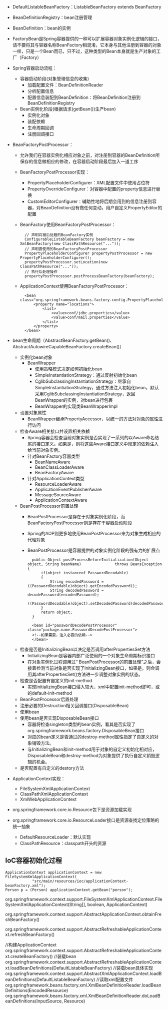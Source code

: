 
* DefaultListableBeanFactory：ListableBeanFactory extends BeanFactory
* BeanDefinitionRegistry：bean注册管理
* BeanDefinition：bean的实例

* FactoryBean是Spring容器提供的一种可以扩展容器对象实例化逻辑的接口，请不要将其与容器名称BeanFactory相混淆，它本身与其他注册到容器的对象一样，只是一个Bean而已，只不过，这种类型的Bean本身就是生产对象的工厂（Factory）

* Spring容器启动流程：
	* 容器启动阶段(对象管理信息的收集)
		* 加载配置文件：BeanDefinitionReader
		* 分析配置信息
		* 配置信息装配到BeanDefinition：将BeanDefinition注册到BeanDefinitionRegistry
	* Bean实例化阶段(根据请求(getBean())生产bean)
		* 实例化对象
		* 装配依赖
		* 生命周期回调
		* 注册回调接口

* BeanFactoryPostProcessor：
	* 允许我们在容器实例化相应对象之前，对注册到容器的BeanDefinition所保存的信息做相应的修改，在容器启动阶段最后加入一道工序
	* BeanFactoryPostProcessor实现：
		* PropertyPlaceholderConfigurer：XML配置文件中使用占位符
		* PropertyOverrideConfigurer：对容器中配置的property信息进行替换
		* CustomEditorConfigurer：辅助性地将后期会用到的信息注册到容器，对BeanDefinition没有做任何变动，用户自定义PropertyEditor的配置
	* BeanFactory使用BeanFactoryPostProcessor：

			// 声明将被后处理的BeanFactory实例
			ConfigurableListableBeanFactory beanFactory = new XmlBeanFactory(new ClassPathResource("..."));
			// 声明要使用的BeanFactoryPostProcessor 
			PropertyPlaceholderConfigurer propertyPostProcessor = new PropertyPlaceholderConfigurer();
			propertyPostProcessor.setLocation(new ClassPathResource("..."));
			// 执行后处理操作
			propertyPostProcessor.postProcessBeanFactory(beanFactory); 

	* ApplicationContext使用BeanFactoryPostProcessor：

			<bean class="org.springframework.beans.factory.config.PropertyPlaceholderConfigurer">
				<property name="locations">
					<list>
						<value>conf/jdbc.properties</value>
						<value>conf/mail.properties</value>
					</list>
				</property>
			</bean>
	
* bean生命周期（AbstractBeanFactory.getBean()、AbstractAutowireCapableBeanFactory.createBean()）
	* 实例化bean对象
		* BeanWrapper
			* 使用策略模式决定如何初始化bean
			* SimpleInstantiationStrategy：通过反射初始化bean
			* CglibSubclassingInstantiationStrategy：继承自SimpleInstantiationStrategy，通过方法注入初始化bean，默认采用CglibSubclassingInstantiationStrategy，返回BeanWrapper的实例，对bean进行包裹
			* BeanWrapper的实现类BeanWrapperImpl
	* 设置对象属性
		* BeanWrapper继承PropertyAccessor，以统一的方法对对象的属性进行访问
	* 检查Aware相关接口并设置相关依赖
		* Spring容器会检查当前对象实例是否实现了一系列的以Aware命名结尾的接口定义。如果是，则将这些Aware接口定义中规定的依赖注入给当前对象实例。
		* 针对BeanFactory容器类型
			* BeanNameAware
			* BeanClassLoaderAware
			* BeanFactoryAware
		* 针对ApplicationContext类型
			* ResourceLoaderAware
			* ApplicationEventPublisherAware
			* MessageSourceAware
			* ApplicationContextAware
	* BeanPostProcessor前置处理
		* BeanPostProcessor是存在于对象实例化阶段，而BeanFactoryPostProcessor则是存在于容器启动阶段
		* Spring的AOP则更多地使用BeanPostProcessor来为对象生成相应的代理对象
		* BeanPostProcessor是容器提供的对象实例化阶段的强有力的扩展点
			
				public Object postProcessBeforeInitialization(Object object, String beanName)				throws BeansException {
					if(object instanceof PasswordDecodable)
					{
						String encodedPassword = ((PasswordDecodable)object).getEncodedPassword();
						String decodedPassword = decodePassword(encodedPassword);
						((PasswordDecodable)object).setDecodedPassword(decodedPassword);
					}
					return object;
				}

				<bean id="passwordDecodePostProcessor" class="package.name.PasswordDecodePostProcessor">
				<!--如果需要，注入必要的依赖-->
				</bean>

	* 检查是否是InitializingBean以决定是否调用afterPropertiesSet方法
		* InitializingBean是容器内部广泛使用的一个对象生命周期标识接口
		* 在对象实例化过程调用过“ BeanPostProcessor的前置处理”之后，会接着检测当前对象是否实现了InitializingBean接口，如果是，则会调用其afterPropertiesSet()方法进一步调整对象实例的状态。
	* 检查是否配置有自定义的init-method
		* 实现InitializingBean接口侵入较大，xml中配置<bean>init-method即可，或<beans>的default-init-method
	* BeanPostProcessor后置处理
	* 注册必要的Destruction相关回调接口(DisposableBean)
	* 使用bean
	* 使用bean是否实现DisposableBean接口
		* 容器将检查singleton类型的bean实例，看其是否实现了org.springframework.beans.factory.DisposableBean接口
		* 对应的bean定义是否通过<bean>的destroy-method属性指定了自定义的对象销毁方法。
		* 与InitializingBean和init-method用于对象的自定义初始化相对应， DisposableBean和destroy-method为对象提供了执行自定义销毁逻辑的机会。
	* 是否配置有自定义的destory方法

* ApplicationContext实现：
	* FileSystemXmlApplicationContext
	* ClassPathXmlApplicationContext
	* XmlWebApplicationContext

* org.springframework.core.io.Resource包下是资源加载实现
* org.springframework.core.io.ResourceLoader接口是资源查找定位策略的统一抽象
	* DefaultResourceLoader：默认实现
	* ClassPathResource：classpath开头的资源



## IoC容器初始化过程


	ApplicationContext applicationContext = new FileSystemXmlApplicationContext(
				"src/main/resources/ioc/applicationContext-beanFactory.xml");
	Person p = (Person) applicationContext.getBean("person");



org.springframework.context.support.FileSystemXmlApplicationContext.FileSystemXmlApplicationContext(String[], boolean, ApplicationContext)

org.springframework.context.support.AbstractApplicationContext.obtainFreshBeanFactory()

org.springframework.context.support.AbstractRefreshableApplicationContext.refreshBeanFactory()

//构建ApplicationContext
org.springframework.context.support.AbstractRefreshableApplicationContext.createBeanFactory()
//装载bean
org.springframework.context.support.AbstractRefreshableApplicationContext.loadBeanDefinitions(DefaultListableBeanFactory)
//装载bean具体实现
org.springframework.context.support.AbstractXmlApplicationContext.loadBeanDefinitions(DefaultListableBeanFactory)
//读取xml配置文件
org.springframework.beans.factory.xml.XmlBeanDefinitionReader.loadBeanDefinitions(EncodedResource)
org.springframework.beans.factory.xml.XmlBeanDefinitionReader.doLoadBeanDefinitions(InputSource, Resource)